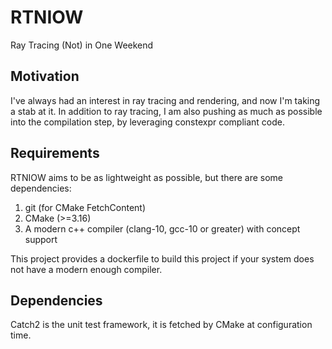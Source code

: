 # RTNIOW
Ray Tracing (Not) in One Weekend

## Motivation
I've always had an interest in ray tracing and rendering, and now I'm taking a
stab at it. In addition to ray tracing, I am also pushing as much as possible
into the compilation step, by leveraging constexpr compliant code. 

## Requirements
RTNIOW aims to be as lightweight as possible, but there are some dependencies:
   1. git (for CMake FetchContent)
   2. CMake (>=3.16)
   3. A modern c++ compiler (clang-10, gcc-10 or greater) with concept support
    
This project provides a dockerfile to build this project if your system does not 
have a modern enough compiler.

## Dependencies
Catch2 is the unit test framework, it is fetched by CMake at configuration time.
